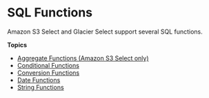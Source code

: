 # SQL Functions<a name="s3-glacier-select-sql-reference-sql-functions"></a>

Amazon S3 Select and Glacier Select support several SQL functions\.

**Topics**
+ [Aggregate Functions \(Amazon S3 Select only\)](s3-glacier-select-sql-reference-aggregate.md)
+ [Conditional Functions](s3-glacier-select-sql-reference-conditional.md)
+ [Conversion Functions](s3-glacier-select-sql-reference-conversion.md)
+ [Date Functions](s3-glacier-select-sql-reference-date.md)
+ [String Functions](s3-glacier-select-sql-reference-string.md)